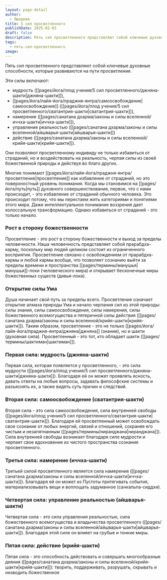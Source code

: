 ```yaml
---
layout: page-detail
author:
  - Яшодеви
title: 5 сил просветленного
publishDate: 2025-02-03
draft: false
description: Пять сил просветленного представляют собой ключевые духовные способности, которые развиваются на пути просветления. Эти силы включают мудрость (джняна-шакти), самоосвобождение (сватантрия-шакти), намерение (иччха-шакти), управление реальностью (айшварья-шакти) и действие (крийя-шакти). Они позволяют просветленному не только избавиться от страданий, но и воздействовать на реальность, черпая силы из своей божественной природы и действуя во благо других.
tags:
  - пять-сил-просветленного
image:
---
```

Пять сил просветленного представляют собой ключевые духовные способности, которые развиваются на пути просветления. 

Эти силы включают:
- мудрость ([[pages/йога/плод учения/5 сил просветленного/джняна-шакти|джняна-шакти]]), 
- [[pages/йога/лайя-йога/праджня-янтра/самоосвобождение|самоосвобождение]] ([[pages/йога/плод учения/5 сил просветленного/сватантрия-шакти|сватантрия-шакти]]), 
- намерение ([[pages/санатана дхарма/законы и силы вселенной/иччха-шакти|иччха-шакти]]), 
- управление реальностью ([[pages/санатана дхарма/законы и силы вселенной/айшварья-шакти|айшварья-шакти]]) 
- действие ([[pages/санатана дхарма/законы и силы вселенной/крийя-шакти|крийя-шакти]]). 

Они позволяют просветленному индивиду не только избавиться от страданий, но и воздействовать на реальность, черпая силы из своей божественной природы и действуя во благо других.

Многие понимают [[pages/йога/лайя-йога/праджня-янтра/просветление|просветление]] как избавление от страданий, но это поверхностный уровень понимания. Когда мы становимся на [[pages/йога/путь|путь]] духовного совершенствования, первое, что с нами происходит, - это избавление от страданий обычного человека. Это происходит потому, что мы перестаем жить категориями и понятиями этого мира. Даже интеллектуальное понимание воззрения дает колоссальную трансформацию. Однако избавиться от страданий - это только начало.

### Рост в сторону божественности

Просветление - это рост в сторону божественности и выход за пределы человечности. Наша человечность представляет собой прарабдха-карму, поскольку мир людей целиком состоит из ограниченного восприятия. Просветление связано с освобождением от прарабдха-кармы и любой кармы вообще, что позволяет сознанию выйти за пределы времени и пространства [[pages/термины/манушья|манушья]]-локи (человеческого мира) и открывает бесконечные миры божественных существ (дивья-лока).

### Открытие силы Ума

Душа начинает свой путь за пределы всего. Просветление означает открытие алмаза природы Ума и начало черпания сил из этой природы: силы знания, силы самоосвобождения, силы намерения, силы божественного всемогущества и пятеричной силы действия ([[pages/санатана дхарма/законы и силы вселенной/крийя-шакти|крийя-шакти]]). Таким образом, просветление - это не только [[pages/йога/лайя-йога/праджня-янтра/джняна|джняна]] (знание), но и шакти (духовная сила). Просветленный - это тот, кто обладает шакти ([[pages/термины/шактиман|шактиман]]).

### Первая сила: мудрость (джняна-шакти)

Первая сила, которая появляется у просветленного, - это сила мудрости ([[pages/йога/плод учения/5 сил просветленного/джняна-шакти|джняна-шакти]]). Благодаря ей он может проявлять ясность, давать ответы на любые вопросы, задавать философские системы и разъяснять их, а также видеть суть причин и следствий.

### Вторая сила: самоосвобождение (сватантрия-шакти)

Вторая сила - это сила самоосвобождения, сила внутренней свободы ([[pages/йога/плод учения/5 сил просветленного/сватантрия-шакти|сватантрия-шакти]]). Благодаря ей просветленный может освобождать свое сознание от любых энергий, связей и отношений, сохраняя его чистым и незапятнанным ([[pages/термины/ниранджана|ниранджана]]). Сила внутренней свободы возникает благодаря силе мудрости и черпает свое вдохновение из чистого пространства сознания просветленного.

### Третья сила: намерение (иччха-шакти)

Третьей силой просветленного является сила намерения ([[pages/санатана дхарма/законы и силы вселенной/иччха-шакти|иччха-шакти]]). Благодаря ей он может из Пустоты притягивать события, материализовывать вещи и воплощать задуманное (санкальпа-сиддхи).

### Четвертая сила: управление реальностью (айшварья-шакти)

Четвертая сила - это сила управления реальностью, сила божественного всемогущества и владычества просветленного ([[pages/санатана дхарма/законы и силы вселенной/айшварья-шакти|айшварья-шакти]]). Благодаря этой силе он влияет на грубые и тонкие миры.

### Пятая сила: действие (крийя-шакти)

Пятая сила - это способность действовать и совершать многообразные деяния ([[pages/санатана дхарма/законы и силы вселенной/крийя-шакти|крийя-шакти]]): творить, поддерживать, разрушать, скрывать и низводить божественное